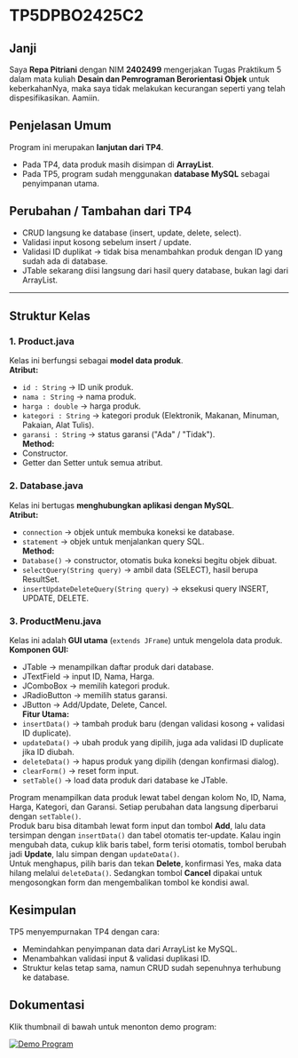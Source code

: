 # TP5DPBO2425C2

## Janji  
Saya **Repa Pitriani** dengan NIM **2402499** mengerjakan Tugas Praktikum 5 dalam mata kuliah **Desain dan Pemrograman Berorientasi Objek** untuk keberkahanNya, maka saya tidak melakukan kecurangan seperti yang telah dispesifikasikan. Aamiin.  

## Penjelasan Umum  
Program ini merupakan **lanjutan dari TP4**.  
- Pada TP4, data produk masih disimpan di **ArrayList**.  
- Pada TP5, program sudah menggunakan **database MySQL** sebagai penyimpanan utama.  

## Perubahan / Tambahan dari TP4  
- CRUD langsung ke database (insert, update, delete, select).  
- Validasi input kosong sebelum insert / update.  
- Validasi ID duplikat → tidak bisa menambahkan produk dengan ID yang sudah ada di database.  
- JTable sekarang diisi langsung dari hasil query database, bukan lagi dari ArrayList.  

---

## Struktur Kelas  

### 1. Product.java  
Kelas ini berfungsi sebagai **model data produk**.  
**Atribut:**  
- `id : String` → ID unik produk.  
- `nama : String` → nama produk.  
- `harga : double` → harga produk.  
- `kategori : String` → kategori produk (Elektronik, Makanan, Minuman, Pakaian, Alat Tulis).  
- `garansi : String` → status garansi ("Ada" / "Tidak").  
**Method:**  
- Constructor.  
- Getter dan Setter untuk semua atribut.  

### 2. Database.java  
Kelas ini bertugas **menghubungkan aplikasi dengan MySQL**.  
**Atribut:**  
- `connection` → objek untuk membuka koneksi ke database.  
- `statement` → objek untuk menjalankan query SQL.  
**Method:**  
- `Database()` → constructor, otomatis buka koneksi begitu objek dibuat.  
- `selectQuery(String query)` → ambil data (SELECT), hasil berupa ResultSet.  
- `insertUpdateDeleteQuery(String query)` → eksekusi query INSERT, UPDATE, DELETE.  

### 3. ProductMenu.java  
Kelas ini adalah **GUI utama** (`extends JFrame`) untuk mengelola data produk.  
**Komponen GUI:**  
- JTable → menampilkan daftar produk dari database.  
- JTextField → input ID, Nama, Harga.  
- JComboBox → memilih kategori produk.  
- JRadioButton → memilih status garansi.  
- JButton → Add/Update, Delete, Cancel.  
**Fitur Utama:**  
- `insertData()` → tambah produk baru (dengan validasi kosong + validasi ID duplicate).  
- `updateData()` → ubah produk yang dipilih, juga ada validasi ID duplicate jika ID diubah.  
- `deleteData()` → hapus produk yang dipilih (dengan konfirmasi dialog).  
- `clearForm()` → reset form input.  
- `setTable()` → load data produk dari database ke JTable.  

Program menampilkan data produk lewat tabel dengan kolom No, ID, Nama, Harga, Kategori, dan Garansi. Setiap perubahan data langsung diperbarui dengan `setTable()`.  
Produk baru bisa ditambah lewat form input dan tombol **Add**, lalu data tersimpan dengan `insertData()` dan tabel otomatis ter-update. Kalau ingin mengubah data, cukup klik baris tabel, form terisi otomatis, tombol berubah jadi **Update**, lalu simpan dengan `updateData()`.  
Untuk menghapus, pilih baris dan tekan **Delete**, konfirmasi Yes, maka data hilang melalui `deleteData()`. Sedangkan tombol **Cancel** dipakai untuk mengosongkan form dan mengembalikan tombol ke kondisi awal.  

## Kesimpulan  
TP5 menyempurnakan TP4 dengan cara:  
- Memindahkan penyimpanan data dari ArrayList ke MySQL.  
- Menambahkan validasi input & validasi duplikasi ID.  
- Struktur kelas tetap sama, namun CRUD sudah sepenuhnya terhubung ke database. 

## Dokumentasi

Klik thumbnail di bawah untuk menonton demo program:  

[![Demo Program](https://img.youtube.com/vi/0YjALvHvVS8/0.jpg)](https://youtu.be/0YjALvHvVS8)


